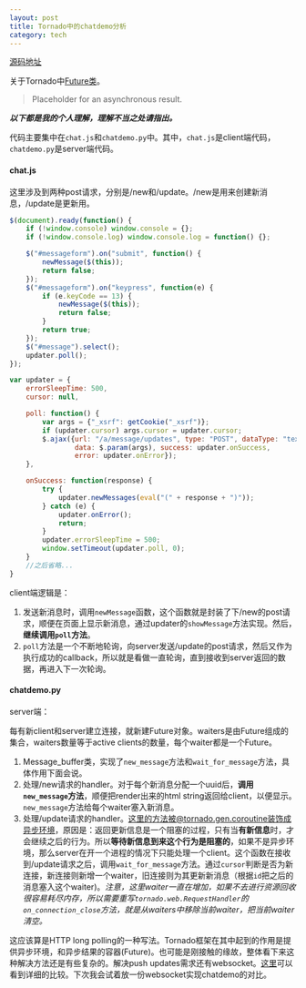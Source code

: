 ```yaml
---
layout: post
title: Tornado中的chatdemo分析
category: tech
---
```



[源码地址](https://github.com/tornadoweb/tornado/tree/master/demos/chat)

关于Tornado中[Future类](http://www.tornadoweb.org/en/stable/concurrent.html#tornado.concurrent.Future)。
> Placeholder for an asynchronous result.

***以下都是我的个人理解，理解不当之处请指出。***

代码主要集中在`chat.js`和`chatdemo.py`中。其中，`chat.js`是client端代码，`chatdemo.py`是server端代码。

#### chat.js

这里涉及到两种post请求，分别是/new和/update。/new是用来创建新消息，/update是更新用。

```javascript
$(document).ready(function() {
    if (!window.console) window.console = {};
    if (!window.console.log) window.console.log = function() {};

    $("#messageform").on("submit", function() {
        newMessage($(this));
        return false;
    });
    $("#messageform").on("keypress", function(e) {
        if (e.keyCode == 13) {
            newMessage($(this));
            return false;
        }
        return true;
    });
    $("#message").select();
    updater.poll();
});

var updater = {
    errorSleepTime: 500,
    cursor: null,

    poll: function() {
        var args = {"_xsrf": getCookie("_xsrf")};
        if (updater.cursor) args.cursor = updater.cursor;
        $.ajax({url: "/a/message/updates", type: "POST", dataType: "text",
                data: $.param(args), success: updater.onSuccess,
                error: updater.onError});
    },

    onSuccess: function(response) {
        try {
            updater.newMessages(eval("(" + response + ")"));
        } catch (e) {
            updater.onError();
            return;
        }
        updater.errorSleepTime = 500;
        window.setTimeout(updater.poll, 0);
    }
    //之后省略...
}

```

client端逻辑是：

1. 发送新消息时，调用`newMessage`函数，这个函数就是封装了下/new的post请求，顺便在页面上显示新消息，通过updater的`showMessage`方法实现。然后，**继续调用`poll`方法**。
2. `poll`方法是一个不断地轮询，向server发送/update的post请求，然后又作为执行成功的callback，所以就是看做一直轮询，直到接收到server返回的数据，再进入下一次轮询。

#### chatdemo.py

server端：

每有新client和server建立连接，就新建Future对象。waiters是由Future组成的集合，waiters数量等于active clients的数量，每个waiter都是一个Future。

1. Message_buffer类，实现了`new_message`方法和`wait_for_message`方法，具体作用下面会说。
2. 处理/new请求的handler。对于每个新消息分配一个uuid后，**调用`new_message`方法**，顺便把render出来的html string返回给client，以便显示。`new_message`方法给每个waiter塞入新消息。
3. 处理/update请求的handler。这里的方法被@tornado.gen.coroutine装饰成异步环境，原因是：返回更新信息是一个阻塞的过程，只有当**有新信息**时，才会继续之后的行为。所以**等待新信息到来这个行为是阻塞的**，如果不是异步环境，那么server在开一个进程的情况下只能处理一个client。这个函数在接收到/update请求之后，调用`wait_for_message`方法。通过`cursor`判断是否为新连接，新连接则新增一个waiter，旧连接则为其更新新消息（根据`id`把之后的消息塞入这个waiter)。*注意，这里waiter一直在增加，如果不去进行资源回收很容易耗尽内存，所以需要重写`tornado.web.RequestHandler`的`on_connection_close`方法，就是从waiters中移除当前waiter，把当前waiter清空。*


这应该算是HTTP long polling的一种写法。Tornado框架在其中起到的作用是提供异步环境，和异步结果的容器(Future)。也可能是刚接触的缘故，整体看下来这种解决方法还是有些复杂的。解决push updates需求还有websocket。[这里](http://stackoverflow.com/questions/10028770/in-what-situations-would-ajax-long-short-polling-be-preferred-over-html5-websock)可以看到详细的比较。下次我会试着放一份websocket实现chatdemo的对比。
